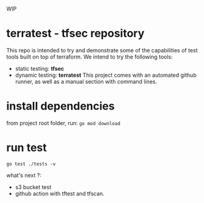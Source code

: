 WIP
# terratest - tfsec repository
This repo is intended to try and demonstrate some of the capabilities of test tools built on top of terraform. We intend to try the following tools:
- static testing: **tfsec**
- dynamic testing: **terratest**
This project comes with an automated github runner, as well as a manual section with command lines.


# install dependencies
from project root folder, run: 
`go mod download`  

# run test
`go test ./tests -v`

what's next ?:
- s3 bucket test
- github action with tftest and tfscan.